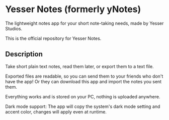 # Yesser Notes (formerly yNotes)
The lightweight notes app for your short note-taking needs, made by Yesser Studios.

This is the official repository for Yesser Notes.

## Description
Take short plain text notes, read them later, or export them to a text file.

Exported files are readable, so you can send them to your friends who don't have the app!
Or they can download this app and import the notes you sent them.

Everything works and is stored on your PC, nothing is uploaded anywhere.

Dark mode support:
The app will copy the system's dark mode setting and accent color, changes will apply even at runtime.
